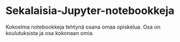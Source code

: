 # Sekalaisia-Jupyter-notebookkeja
Kokoelma notebookkeja tehtynä osana omaa opiskelua. Osa on koulutuksista ja osa kokonaan omia.
